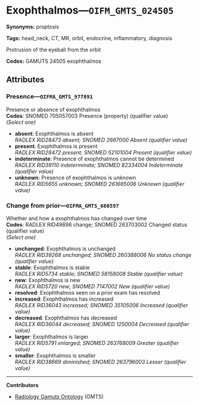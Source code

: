 # Exophthalmos—`OIFM_GMTS_024505`

**Synonyms:** proptosis

**Tags:** head_neck, CT, MR, orbit, endocrine, inflammatory, diagnosis

Protrusion of the eyeball from the orbit

**Codes:** GAMUTS 24505 exophthalmos

## Attributes

### Presence—`OIFMA_GMTS_977891`

Presence or absence of exophthalmos  
**Codes**: SNOMED 705057003 Presence (property) (qualifier value)  
*(Select one)*

- **absent**: Exophthalmos is absent  
_RADLEX RID28473 absent; SNOMED 2667000 Absent (qualifier value)_
- **present**: Exophthalmos is present  
_RADLEX RID28472 present; SNOMED 52101004 Present (qualifier value)_
- **indeterminate**: Presence of exophthalmos cannot be determined  
_RADLEX RID39110 indeterminate; SNOMED 82334004 Indeterminate (qualifier value)_
- **unknown**: Presence of exophthalmos is unknown  
_RADLEX RID5655 unknown; SNOMED 261665006 Unknown (qualifier value)_

### Change from prior—`OIFMA_GMTS_660597`

Whether and how a exophthalmos has changed over time  
**Codes**: RADLEX RID49896 change; SNOMED 263703002 Changed status (qualifier value)  
*(Select one)*

- **unchanged**: Exophthalmos is unchanged  
_RADLEX RID39268 unchanged; SNOMED 260388006 No status change (qualifier value)_
- **stable**: Exophthalmos is stable  
_RADLEX RID5734 stable; SNOMED 58158008 Stable (qualifier value)_
- **new**: Exophthalmos is new  
_RADLEX RID5720 new; SNOMED 7147002 New (qualifier value)_
- **resolved**: Exophthalmos seen on a prior exam has resolved  
- **increased**: Exophthalmos has increased  
_RADLEX RID36043 increased; SNOMED 35105006 Increased (qualifier value)_
- **decreased**: Exophthalmos has decreased  
_RADLEX RID36044 decreased; SNOMED 1250004 Decreased (qualifier value)_
- **larger**: Exophthalmos is larger  
_RADLEX RID5791 enlarged; SNOMED 263768009 Greater (qualifier value)_
- **smaller**: Exophthalmos is smaller  
_RADLEX RID38669 diminished; SNOMED 263796003 Lesser (qualifier value)_

---

**Contributors**

- [Radiology Gamuts Ontology](https://gamuts.net/) (GMTS)